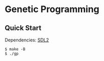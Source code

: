 # Genetic Programming

## Quick Start

Dependencies: [SDL2]

```console
$ make -B
$ ./gp
```

[SDL2]: https://www.libsdl.org/